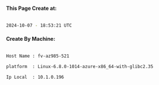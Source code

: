 
   
#### This Page Create at:

```bash

2024-10-07 - 18:53:21 UTC

```

#### Create By Machine:

```bash

Host Name : fv-az985-521

platform  : Linux-6.8.0-1014-azure-x86_64-with-glibc2.35

Ip Local  : 10.1.0.196

```

